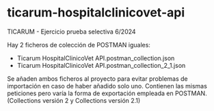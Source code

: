 # ticarum-hospitalclinicovet-api
TICARUM - Ejercicio prueba selectiva 6/2024

Hay 2 ficheros de colección de POSTMAN iguales:
- Ticarum HospitalClinicoVet API.postman_collection.json
- Ticarum HospitalClinicoVet API.postman_collection_2_1.json

Se añaden ambos ficheros al proyecto para evitar problemas de importación en caso de haber añadido solo uno. Contienen las mismas peticiones pero varía la forma de exportación empleada en POSTMAN. (Collections versión 2 y Collections versión 2.1)
